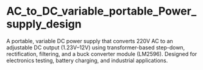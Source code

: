 # AC_to_DC_variable_portable_Power_supply_design
A portable, variable DC power supply that converts 220V AC to an adjustable DC output (1.23V–12V) using transformer-based step-down, rectification, filtering, and a buck converter module (LM2596). Designed for electronics testing, battery charging, and industrial applications.

